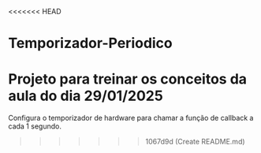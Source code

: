 <<<<<<< HEAD
# Temporizador-Periodico
Projeto para treinar os conceitos da aula do dia 29/01/2025
=======
Configura o temporizador de hardware para chamar a função de callback a cada 1 segundo.
>>>>>>> 1067d9d (Create README.md)
